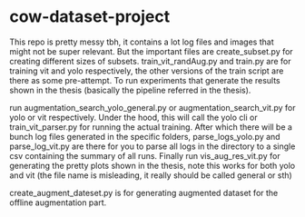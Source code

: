 # cow-dataset-project

This repo is pretty messy tbh, it contains a lot log files and images that might not be super relevant. But the important files are create_subset.py for creating different sizes of subsets. train_vit_randAug.py and train.py are for training vit and yolo respectively, the other versions of the train script are there as some pre-attempt. To run experiments that generate the results shown in the thesis (basically the pipeline referred in the thesis).

run augmentation_search_yolo_general.py or augmentation_search_vit.py for yolo or vit respectively. Under the hood, this will call the yolo cli or train_vit_parser.py for running the actual training. After which there will be a bunch log files generated in the specific folders, parse_logs_yolo.py and parse_log_vit.py are there for you to parse all logs in the directory to a single csv containing the summary of all runs. Finally run vis_aug_res_vit.py for generating the pretty plots shown in the thesis, note this works for both yolo and vit (the file name is misleading, it really should be called general or sth)

create_augment_dateset.py is for generating augmented dataset for the offline augmentation part.
